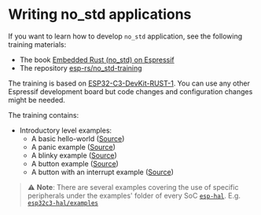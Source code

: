 # Writing no_std applications
If you want to learn how to develop `no_std` application, see the following training materials:
- The book [Embedded Rust (no_std) on Espressif][no-std-book]
- The repository [esp-rs/no_std-training][no-std-repository]

The training is based on [ESP32-C3-DevKit-RUST-1][esp-rust-board]. You can use any other Espressif development board but code changes and configuration changes might be needed.

The training contains:
* Introductory level examples:
   * A basic hello-world ([Source][hello-world])
   * A panic example ([Source][panic])
   * A blinky example ([Source][blinky])
   * A button example ([Source][button])
   * A button with an interrupt example ([Source][button-interrupt])

> ⚠️ **Note**: There are several examples covering the use of specific peripherals under the examples' folder of every SoC [`esp-hal`][esp-hal]. E.g. [`esp32c3-hal/examples`][esp32c3-hal-examples]

[no-std-book]: https://esp-rs.github.io/no_std-training/
[no-std-repository]: https://github.com/esp-rs/no_std-training
[esp-rust-board]: https://github.com/esp-rs/esp-rust-board
[hello-world]: https://github.com/esp-rs/no_std-training/tree/main/intro/hello-world
[panic]: https://github.com/esp-rs/no_std-training/tree/main/intro/panic
[blinky]: https://github.com/esp-rs/no_std-training/tree/main/intro/blinky
[button]: https://github.com/esp-rs/no_std-training/tree/main/intro/button
[button-interrupt]: https://github.com/esp-rs/no_std-training/tree/main/intro/button-interrupt
[esp-hal]: https://github.com/esp-rs/esp-hal
[esp32c3-hal-examples]: https://github.com/esp-rs/esp-hal/tree/main/esp32c3-hal/examples
